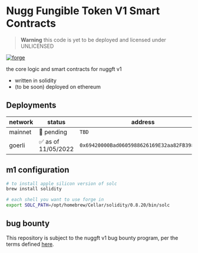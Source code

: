 # Nugg Fungible Token V1 Smart Contracts

> **Warning**
> this code is yet to be deployed and licensed under UNLICENSED

[![forge](https://github.com/nuggxyz/nuggft/actions/workflows/forge.yaml/badge.svg)](https://github.com/nuggxyz/nuggft/actions/workflows/forge.yaml)

the core logic and smart contracts for nuggft v1

-   written in solidity
-   (to be soon) deployed on ethereum

## Deployments

| network | status              | address                                      |
| ------- | ------------------- | -------------------------------------------- |
| mainnet | 🔨 pending          | `TBD`                                        |
| goerli  | ✅ as of 11/05/2022 | `0x69420000Bad0605988626169E32aa82FB3981add` |

## m1 configuration

```bash
# to install apple silicon version of solc
brew install solidity

# each shell you want to use forge in
export SOLC_PATH=/opt/homebrew/Cellar/solidity/0.8.20/bin/solc
```

## bug bounty

This repository is subject to the nuggft v1 bug bounty program, per the terms defined [here](./bug-bounty.md).
